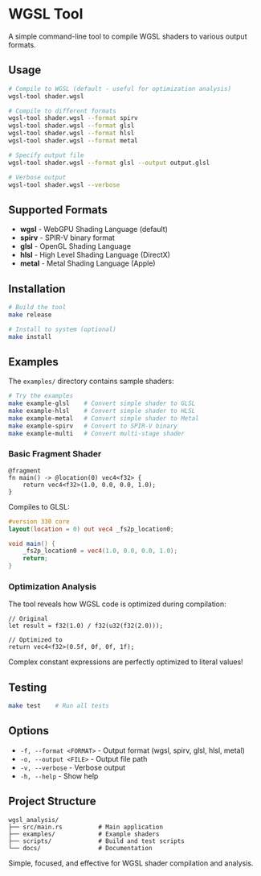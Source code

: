# WGSL Tool

A simple command-line tool to compile WGSL shaders to various output formats.

## Usage

```bash
# Compile to WGSL (default - useful for optimization analysis)
wgsl-tool shader.wgsl

# Compile to different formats
wgsl-tool shader.wgsl --format spirv
wgsl-tool shader.wgsl --format glsl
wgsl-tool shader.wgsl --format hlsl
wgsl-tool shader.wgsl --format metal

# Specify output file
wgsl-tool shader.wgsl --format glsl --output output.glsl

# Verbose output
wgsl-tool shader.wgsl --verbose
```

## Supported Formats

- **wgsl** - WebGPU Shading Language (default)
- **spirv** - SPIR-V binary format
- **glsl** - OpenGL Shading Language
- **hlsl** - High Level Shading Language (DirectX)
- **metal** - Metal Shading Language (Apple)

## Installation

```bash
# Build the tool
make release

# Install to system (optional)
make install
```

## Examples

The `examples/` directory contains sample shaders:

```bash
# Try the examples
make example-glsl    # Convert simple shader to GLSL
make example-hlsl    # Convert simple shader to HLSL
make example-metal   # Convert simple shader to Metal
make example-spirv   # Convert to SPIR-V binary
make example-multi   # Convert multi-stage shader
```

### Basic Fragment Shader

```wgsl
@fragment
fn main() -> @location(0) vec4<f32> {
    return vec4<f32>(1.0, 0.0, 0.0, 1.0);
}
```

Compiles to GLSL:
```glsl
#version 330 core
layout(location = 0) out vec4 _fs2p_location0;

void main() {
    _fs2p_location0 = vec4(1.0, 0.0, 0.0, 1.0);
    return;
}
```

### Optimization Analysis

The tool reveals how WGSL code is optimized during compilation:

```wgsl
// Original
let result = f32(1.0) / f32(u32(f32(2.0)));

// Optimized to
return vec4<f32>(0.5f, 0f, 0f, 1f);
```

Complex constant expressions are perfectly optimized to literal values!

## Testing

```bash
make test    # Run all tests
```

## Options

- `-f, --format <FORMAT>` - Output format (wgsl, spirv, glsl, hlsl, metal)
- `-o, --output <FILE>` - Output file path
- `-v, --verbose` - Verbose output
- `-h, --help` - Show help

## Project Structure

```
wgsl_analysis/
├── src/main.rs          # Main application
├── examples/            # Example shaders
├── scripts/             # Build and test scripts
└── docs/                # Documentation
```

Simple, focused, and effective for WGSL shader compilation and analysis.